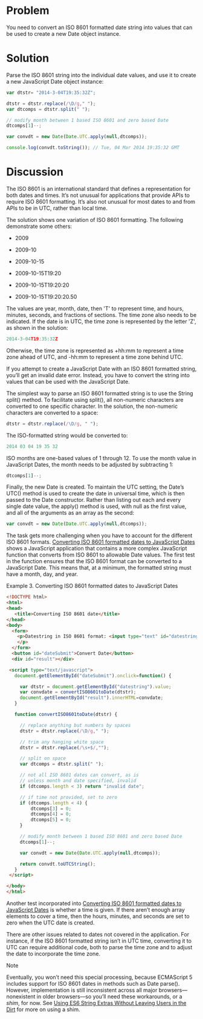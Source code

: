 # Problem

You need to convert an ISO 8601 formatted date string into values that can be used to create a new Date object instance.

# Solution

Parse the ISO 8601 string into the individual date values, and use it to create a new JavaScript Date object instance:

```javascript
var dtstr= "2014-3-04T19:35:32Z";

dtstr = dtstr.replace(/\D/g," ");
var dtcomps = dtstr.split(" ");

// modify month between 1 based ISO 8601 and zero based Date
dtcomps[1]--;

var convdt = new Date(Date.UTC.apply(null,dtcomps));

console.log(convdt.toString()); // Tue, 04 Mar 2014 19:35:32 GMT
```

# Discussion

The ISO 8601 is an international standard that defines a representation for both dates and times. It’s not unusual for applications that provide APIs to require ISO 8601 formatting. It’s also not unusual for most dates to and from APIs to be in UTC, rather than local time.

The solution shows one variation of ISO 8601 formatting. The following demonstrate some others:

*   2009
    
*   2009-10
    
*   2009-10-15
    
*   2009-10-15T19:20
    
*   2009-10-15T19:20:20
    
*   2009-10-15T19:20:20.50
    

The values are year, month, date, then 'T' to represent time, and hours, minutes, seconds, and fractions of sections. The time zone also needs to be indicated. If the date is in UTC, the time zone is represented by the letter 'Z', as shown in the solution:

```javascript
2014-3-04T19:35:32Z
```

Otherwise, the time zone is represented as +hh:mm to represent a time zone ahead of UTC, and -hh:mm to represent a time zone behind UTC.

If you attempt to create a JavaScript Date with an ISO 8601 formatted string, you’ll get an invalid date error. Instead, you have to convert the string into values that can be used with the JavaScript Date.

The simplest way to parse an ISO 8601 formatted string is to use the String split() method. To facilitate using split(), all non-numeric characters are converted to one specific character. In the solution, the non-numeric characters are converted to a space:

```javascript
dtstr = dtstr.replace(/\D/g, " ");
```

The ISO-formatted string would be converted to:

```javascript
2014 03 04 19 35 32
```

ISO months are one-based values of 1 through 12. To use the month value in JavaScript Dates, the month needs to be adjusted by subtracting 1:

```javascript
dtcomps[1]--;
```

Finally, the new Date is created. To maintain the UTC setting, the Date’s UTC() method is used to create the date in universal time, which is then passed to the Date constructor. Rather than listing out each and every single date value, the apply() method is used, with null as the first value, and all of the arguments as an array as the second:

```javascript
var convdt = new Date(Date.UTC.apply(null,dtcomps));
```

The task gets more challenging when you have to account for the different ISO 8601 formats. [Converting ISO 8601 formatted dates to JavaScript Dates](#converting_iso_8601_formatted_dates_to_j) shows a JavaScript application that contains a more complex JavaScript function that converts from ISO 8601 to allowable Date values. The first test in the function ensures that the ISO 8601 format can be converted to a JavaScript Date. This means that, at a minimum, the formatted string must have a month, day, and year.

Example 3. Converting ISO 8601 formatted dates to JavaScript Dates

```html
<!DOCTYPE html>
<html>
<head>
   <title>Converting ISO 8601 date</title>
</head>
<body>
  <form>
    <p>Datestring in ISO 8601 format: <input type="text" id="datestring" />
    </p>
  </form>
  <button id="dateSubmit">Convert Date</button>
  <div id="result"></div>

 <script type="text/javascript">
   document.getElementById("dateSubmit").onclick=function() {

     var dtstr = document.getElementById("datestring").value;
     var convdate = convertISO8601toDate(dtstr);
     document.getElementById("result").innerHTML=convdate;
   }

   function convertISO8601toDate(dtstr) {

     // replace anything but numbers by spaces
     dtstr = dtstr.replace(/\D/g," ");

     // trim any hanging white space
     dtstr = dtstr.replace(/\s+$/,"");

     // split on space
     var dtcomps = dtstr.split(" ");

     // not all ISO 8601 dates can convert, as is
     // unless month and date specified, invalid
     if (dtcomps.length < 3) return "invalid date";

     // if time not provided, set to zero
     if (dtcomps.length < 4) {
         dtcomps[3] = 0;
         dtcomps[4] = 0;
         dtcomps[5] = 0;
     }

     // modify month between 1 based ISO 8601 and zero based Date
     dtcomps[1]--;

     var convdt = new Date(Date.UTC.apply(null,dtcomps));

     return convdt.toUTCString();
   }
 </script>

</body>
</html>
```

Another test incorporated into [Converting ISO 8601 formatted dates to JavaScript Dates](#converting_iso_8601_formatted_dates_to_j) is whether a time is given. If there aren’t enough array elements to cover a time, then the hours, minutes, and seconds are set to zero when the UTC date is created.

There are other issues related to dates not covered in the application. For instance, if the ISO 8601 formatted string isn’t in UTC time, converting it to UTC can require additional code, both to parse the time zone and to adjust the date to incorporate the time zone.

Note

Eventually, you won’t need this special processing, because ECMAScript 5 includes support for ISO 8601 dates in methods such as Date parse(). However, implementation is still inconsistent across all major browsers—nonexistent in older browsers—so you’ll need these workarounds, or a _shim_, for now. See [Using ES6 String Extras Without Leaving Users in the Dirt](#using_es6_string_extras) for more on using a shim.